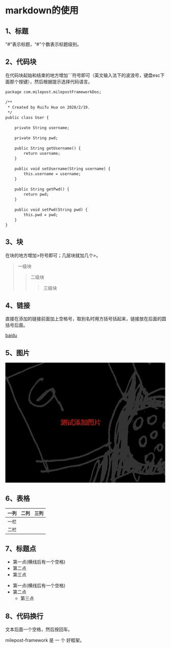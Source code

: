# markdown的使用

## 1、标题
“#”表示标题，“#”个数表示标题级别。

## 2、代码块
在代码块起始和结束的地方增加```符号即可（英文输入法下的波浪号，键盘esc下面那个按键），然后根据提示选择代码语言。

```
package com.milepost.milepostFrameworkDos;

/**
 * Created by Ruifu Hua on 2020/2/19.
 */
public class User {

    private String username;

    private String pwd;

    public String getUsername() {
        return username;
    }

    public void setUsername(String username) {
        this.username = username;
    }

    public String getPwd() {
        return pwd;
    }

    public void setPwd(String pwd) {
        this.pwd = pwd;
    }
}

```

## 3、块
在块的地方增加>符号即可；几层块就加几个>。
>一级块
>>二级块
>>>三级块

## 4、链接
直接在添加的链接前面加上空格号，取别名时用方括号括起来，链接放在后面的圆括号后面。
 
 [baidu](https://www.baidu.com/)

## 5、图片
![测试图片](images/test/1.png)

## 6、表格
一列|二列|三列|
---|---|---
一栏| |
二栏| |

## 7、标题点
- 第一点(横线后有一个空格)
- 第二点
- 第三点

* 第一点(横线后有一个空格)
* 第二点
    * 第三点
    
## 8、代码换行
文本后面一个空格，然后按回车。

milepost-framework
是 
一 
个 
好框架。

